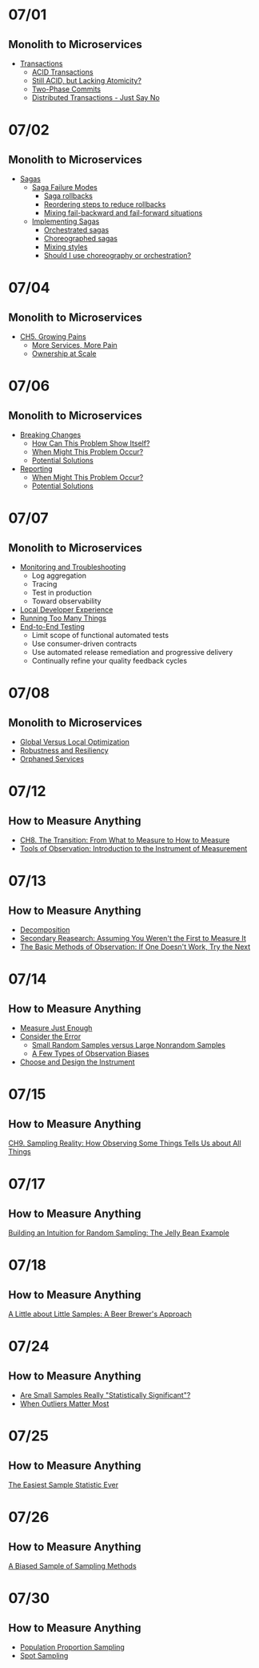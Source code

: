 
# 07/01

## Monolith to Microservices

- [Transactions](https://github.com/codehumane/what-i-learned/blob/master/book/mtm/README.md#transactions)
  - [ACID Transactions](https://github.com/codehumane/what-i-learned/blob/master/book/mtm/README.md#acid-transactions)
  - [Still ACID, but Lacking Atomicity?](https://github.com/codehumane/what-i-learned/blob/master/book/mtm/README.md#still-acid-but-lacking-atomicity)
  - [Two-Phase Commits](https://github.com/codehumane/what-i-learned/blob/master/book/mtm/README.md#two-phase-commits)
  - [Distributed Transactions - Just Say No](https://github.com/codehumane/what-i-learned/blob/master/book/mtm/README.md#distributed-transactions---just-say-no)

# 07/02

## Monolith to Microservices

- [Sagas](https://github.com/codehumane/what-i-learned/blob/master/book/mtm/README.md#sagas)
  - [Saga Failure Modes](https://github.com/codehumane/what-i-learned/blob/master/book/mtm/README.md#saga-failure-modes)
    - [Saga rollbacks](https://github.com/codehumane/what-i-learned/blob/master/book/mtm/README.md#saga-rollbacks)
    - [Reordering steps to reduce rollbacks](https://github.com/codehumane/what-i-learned/blob/master/book/mtm/README.md#reordering-steps-to-reduce-rollbacks)
    - [Mixing fail-backward and fail-forward situations](https://github.com/codehumane/what-i-learned/blob/master/book/mtm/README.md#mixing-fail-backward-and-fail-forward-situations)
  - [Implementing Sagas](https://github.com/codehumane/what-i-learned/blob/master/book/mtm/README.md#implementing-sagas)
    - [Orchestrated sagas](https://github.com/codehumane/what-i-learned/blob/master/book/mtm/README.md#orchestrated-sagas)
    - [Choreographed sagas](https://github.com/codehumane/what-i-learned/blob/master/book/mtm/README.md#choreographed-sagas)
    - [Mixing styles](https://github.com/codehumane/what-i-learned/blob/master/book/mtm/README.md#mixing-styles)
    - [Should I use choreography or orchestration?](https://github.com/codehumane/what-i-learned/blob/master/book/mtm/README.md#should-i-use-choreography-or-orchestration)

# 07/04

## Monolith to Microservices

- [CH5. Growing Pains](https://github.com/codehumane/what-i-learned/blob/master/book/mtm/README.md#ch5-growing-pains)
  - [More Services, More Pain](https://github.com/codehumane/what-i-learned/blob/master/book/mtm/README.md#more-services-more-pain)
  - [Ownership at Scale](https://github.com/codehumane/what-i-learned/blob/master/book/mtm/README.md#ownership-at-scale)

# 07/06

## Monolith to Microservices

- [Breaking Changes](https://github.com/codehumane/what-i-learned/blob/master/book/mtm/README.md#breaking-changes)
  - [How Can This Problem Show Itself?](https://github.com/codehumane/what-i-learned/blob/master/book/mtm/README.md#how-can-this-problem-show-itself-1)
  - [When Might This Problem Occur?](https://github.com/codehumane/what-i-learned/blob/master/book/mtm/README.md#when-might-this-problem-occur-1)
  - [Potential Solutions](https://github.com/codehumane/what-i-learned/blob/master/book/mtm/README.md#potential-solutions-1)
- [Reporting](https://github.com/codehumane/what-i-learned/blob/master/book/mtm/README.md#reporting)
  - [When Might This Problem Occur?](https://github.com/codehumane/what-i-learned/blob/master/book/mtm/README.md#when-might-this-problem-occur-2)
  - [Potential Solutions](https://github.com/codehumane/what-i-learned/blob/master/book/mtm/README.md#potential-solutions-2)

# 07/07

## Monolith to Microservices

- [Monitoring and Troubleshooting](https://github.com/codehumane/what-i-learned/blob/master/book/mtm/README.md#monitoring-and-troubleshooting)
  - Log aggregation
  - Tracing
  - Test in production
  - Toward observability
- [Local Developer Experience](https://github.com/codehumane/what-i-learned/blob/master/book/mtm/README.md#local-developer-experience)
- [Running Too Many Things](https://github.com/codehumane/what-i-learned/blob/master/book/mtm/README.md#running-too-many-things)
- [End-to-End Testing](https://github.com/codehumane/what-i-learned/blob/master/book/mtm/README.md#end-to-end-testing)
  - Limit scope of functional automated tests
  - Use consumer-driven contracts
  - Use automated release remediation and progressive delivery
  - Continually refine your quality feedback cycles

# 07/08

## Monolith to Microservices

- [Global Versus Local Optimization](https://github.com/codehumane/what-i-learned/blob/master/book/mtm/README.md#global-versus-local-optimization)
- [Robustness and Resiliency](https://github.com/codehumane/what-i-learned/blob/master/book/mtm/README.md#robustness-and-resiliency)
- [Orphaned Services](https://github.com/codehumane/what-i-learned/blob/master/book/mtm/README.md#orphaned-services)

# 07/12

## How to Measure Anything

- [CH8. The Transition: From What to Measure to How to Measure](https://github.com/codehumane/what-i-learned/blob/master/book/htma-3e/README.md#ch8-the-transition-from-what-to-measure-to-how-to-measure)
- [Tools of Observation: Introduction to the Instrument of Measurement](https://github.com/codehumane/what-i-learned/blob/master/book/htma-3e/README.md#tools-of-observation-introduction-to-the-instrument-of-measurement)

# 07/13

## How to Measure Anything

- [Decomposition](https://github.com/codehumane/what-i-learned/blob/master/book/htma-3e/README.md#decomposition)
- [Secondary Reasearch: Assuming You Weren't the First to Measure It](https://github.com/codehumane/what-i-learned/blob/master/book/htma-3e/README.md#secondary-reasearch-assuming-you-werent-the-first-to-measure-it)
- [The Basic Methods of Observation: If One Doesn't Work, Try the Next](https://github.com/codehumane/what-i-learned/blob/master/book/htma-3e/README.md#the-basic-methods-of-observation-if-one-doesnt-work-try-the-next)

# 07/14

## How to Measure Anything

- [Measure Just Enough](https://github.com/codehumane/what-i-learned/blob/master/book/htma-3e/README.md#measure-just-enough)
- [Consider the Error](https://github.com/codehumane/what-i-learned/blob/master/book/htma-3e/README.md#consider-the-error)
  - [Small Random Samples versus Large Nonrandom Samples](https://github.com/codehumane/what-i-learned/blob/master/book/htma-3e/README.md#small-random-samples-versus-large-nonrandom-samples)
  - [A Few Types of Observation Biases](https://github.com/codehumane/what-i-learned/blob/master/book/htma-3e/README.md#a-few-types-of-observation-biases)
- [Choose and Design the Instrument](https://github.com/codehumane/what-i-learned/blob/master/book/htma-3e/README.md#choose-and-design-the-instrument)

# 07/15

## How to Measure Anything

[CH9. Sampling Reality: How Observing Some Things Tells Us about All Things](https://github.com/codehumane/what-i-learned/blob/master/book/htma-3e/README.md#ch9-sampling-reality-how-observing-some-things-tells-us-about-all-things)

# 07/17

## How to Measure Anything

[Building an Intuition for Random Sampling: The Jelly Bean Example](https://github.com/codehumane/what-i-learned/blob/master/book/htma-3e/README.md#building-an-intuition-for-random-sampling-the-jelly-bean-example)

# 07/18

## How to Measure Anything

[A Little about Little Samples: A Beer Brewer's Approach](https://github.com/codehumane/what-i-learned/blob/master/book/htma-3e/README.md#a-little-about-little-samples-a-beer-brewers-approach)

# 07/24

## How to Measure Anything

- [Are Small Samples Really "Statistically Significant"?](https://github.com/codehumane/what-i-learned/blob/master/book/htma-3e/README.md#are-small-samples-really-statistically-significant)
- [When Outliers Matter Most](https://github.com/codehumane/what-i-learned/blob/master/book/htma-3e/README.md#when-outliers-matter-most)

# 07/25

## How to Measure Anything

[The Easiest Sample Statistic Ever](https://github.com/codehumane/what-i-learned/blob/master/book/htma-3e/README.md#the-easiest-sample-statistic-ever)

# 07/26

## How to Measure Anything

[A Biased Sample of Sampling Methods](https://github.com/codehumane/what-i-learned/blob/master/book/htma-3e/README.md#a-biased-sample-of-sampling-methods)

# 07/30

## How to Measure Anything

- [Population Proportion Sampling](https://github.com/codehumane/what-i-learned/blob/master/book/htma-3e/README.md#population-proportion-sampling)
- [Spot Sampling](https://github.com/codehumane/what-i-learned/blob/master/book/htma-3e/README.md#spot-sampling)
